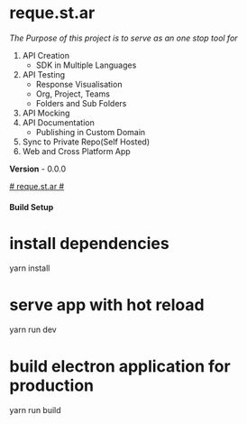 # reque.st.ar #
*The Purpose of this project is to serve as an one stop tool for*

1. API Creation
	- SDK in Multiple Languages
2. API Testing
	- Response Visualisation
	- Org, Project, Teams
	- Folders and Sub Folders
3. API Mocking
4. API Documentation
	- Publishing in Custom Domain
5. Sync to Private Repo(Self Hosted)
6. Web and Cross Platform App
		
**Version** - 0.0.0

[# reque.st.ar #](https://elan_chezhian94.bitbucket.io/)

#### Build Setup
# install dependencies
yarn install

# serve app with hot reload
yarn run dev

# build electron application for production
yarn run build